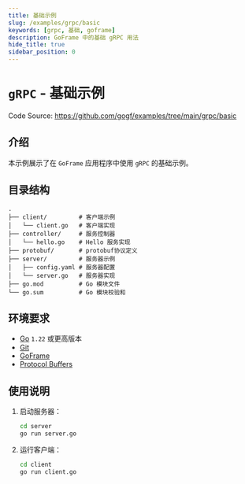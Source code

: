 ```yaml
---
title: 基础示例
slug: /examples/grpc/basic
keywords: [grpc, 基础, goframe]
description: GoFrame 中的基础 gRPC 用法
hide_title: true
sidebar_position: 0
---
```


# `gRPC` - 基础示例

Code Source: https://github.com/gogf/examples/tree/main/grpc/basic


## 介绍

本示例展示了在 `GoFrame` 应用程序中使用 `gRPC` 的基础示例。



## 目录结构

```text
.
├── client/         # 客户端示例
│   └── client.go   # 客户端实现
├── controller/     # 服务控制器
│   └── hello.go    # Hello 服务实现
├── protobuf/       # protobuf协议定义
├── server/         # 服务器示例
│   ├── config.yaml # 服务器配置
│   └── server.go   # 服务器实现
├── go.mod          # Go 模块文件
└── go.sum          # Go 模块校验和
```

## 环境要求

- [Go](https://golang.org/dl/) `1.22` 或更高版本
- [Git](https://git-scm.com/downloads)
- [GoFrame](https://goframe.org)
- [Protocol Buffers](https://developers.google.com/protocol-buffers)

## 使用说明

1. 启动服务器：
   ```bash
   cd server
   go run server.go
   ```

2. 运行客户端：
   ```bash
   cd client
   go run client.go
   ```

